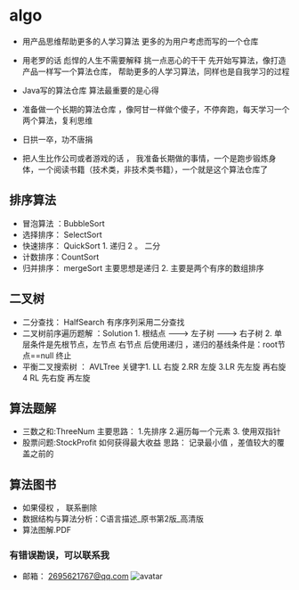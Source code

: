 # algo
* 用产品思维帮助更多的人学习算法 更多的为用户考虑而写的一个仓库
* 用老罗的话 彪悍的人生不需要解释 挑一点恶心的干干 先开始写算法，像打造产品一样写一个算法仓库， 帮助更多的人学习算法，同样也是自我学习的过程
* Java写的算法仓库  算法最重要的是心得

* 准备做一个长期的算法仓库 ，像阿甘一样做个傻子，不停奔跑，每天学习一个两个算法，复利思维

* 日拱一卒，功不唐捐

* 把人生比作公司或者游戏的话 ， 我准备长期做的事情，一个是跑步锻炼身体，一个阅读书籍（技术类，非技术类书籍），一个就是这个算法仓库了 

##  排序算法
*  冒泡算法 ：BubbleSort
*  选择排序： SelectSort   
*  快速排序： QuickSort   1. 递归  2 。 二分
*  计数排序：CountSort
*  归并排序： mergeSort  主要思想是递归   2. 主要是两个有序的数组排序
##  二叉树
*  二分查找：  HalfSearch  有序序列采用二分查找
* 二叉树前序遍历题解  ：Solution   1. 根结点 ---> 左子树 ---> 右子树  2. 单层条件是先根节点，左节点 右节点 后使用递归 ，递归的基线条件是：root节点==null 终止
* 平衡二叉搜索树 ： AVLTree   关键字1. LL 右旋  2.RR 左旋  3.LR 先左旋 再右旋  4 RL 先右旋  再左旋


##  算法题解
* 三数之和:ThreeNum 主要思路： 1.先排序 2.遍历每一个元素 3. 使用双指针
*  股票问题:StockProfit  如何获得最大收益  思路： 记录最小值 ，差值较大的覆盖之前的


##  算法图书  
* 如果侵权 ， 联系删除
* 数据结构与算法分析：C语言描述_原书第2版_高清版
* 算法图解.PDF


### 有错误勘误，可以联系我
* 邮箱： 2695621767@qq.com
  ![avatar](https://github.com/liangjian66/algo/blob/main/Image/3531630030652_.pic.jpg)




